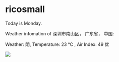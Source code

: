 # ricosmall

Today is Monday.

Weather infomation of 深圳市南山区， 广东省， 中国: 

Weather: 阴, Temperature: 23 ℃ , Air Index: 49 优

<img src="https://github-readme-stats.vercel.app/api?username=ricosmall&show_icons=true" />
